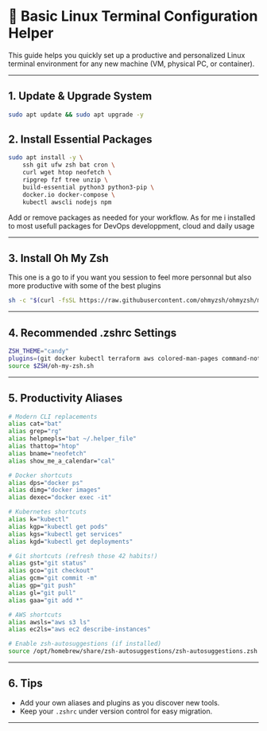 # 🐧 Basic Linux Terminal Configuration Helper

This guide helps you quickly set up a productive and personalized Linux terminal environment for any new machine (VM, physical PC, or container).

---

## 1. Update & Upgrade System

```sh
sudo apt update && sudo apt upgrade -y
```

## 2. Install Essential Packages

```sh
sudo apt install -y \
	ssh git ufw zsh bat cron \
	curl wget htop neofetch \
	ripgrep fzf tree unzip \
	build-essential python3 python3-pip \
	docker.io docker-compose \
	kubectl awscli nodejs npm
```

Add or remove packages as needed for your workflow. As for me i installed to most usefull packages for DevOps developpment, cloud and daily usage

---

## 3. Install Oh My Zsh

This one is a go to if you want you session to feel more personnal but also more productive with some of the best plugins

```sh
sh -c "$(curl -fsSL https://raw.githubusercontent.com/ohmyzsh/ohmyzsh/master/tools/install.sh)"
```

---

## 4. Recommended .zshrc Settings

```zsh
ZSH_THEME="candy"
plugins=(git docker kubectl terraform aws colored-man-pages command-not-found copypath copyfile cp genpass web-search node npm nvm)
source $ZSH/oh-my-zsh.sh
```

---

## 5. Productivity Aliases

```zsh
# Modern CLI replacements
alias cat="bat"
alias grep="rg"
alias helpmepls="bat ~/.helper_file"
alias thattop="htop"
alias bname="neofetch"
alias show_me_a_calendar="cal"

# Docker shortcuts
alias dps="docker ps"
alias dimg="docker images"
alias dexec="docker exec -it"

# Kubernetes shortcuts
alias k="kubectl"
alias kgp="kubectl get pods"
alias kgs="kubectl get services"
alias kgd="kubectl get deployments"

# Git shortcuts (refresh those 42 habits!)
alias gst="git status"
alias gco="git checkout"
alias gcm="git commit -m"
alias gp="git push"
alias gl="git pull"
alias gaa="git add *"

# AWS shortcuts
alias awsls="aws s3 ls"
alias ec2ls="aws ec2 describe-instances"

# Enable zsh-autosuggestions (if installed)
source /opt/homebrew/share/zsh-autosuggestions/zsh-autosuggestions.zsh
```

---

## 6. Tips
- Add your own aliases and plugins as you discover new tools.
- Keep your `.zshrc` under version control for easy migration.

---

